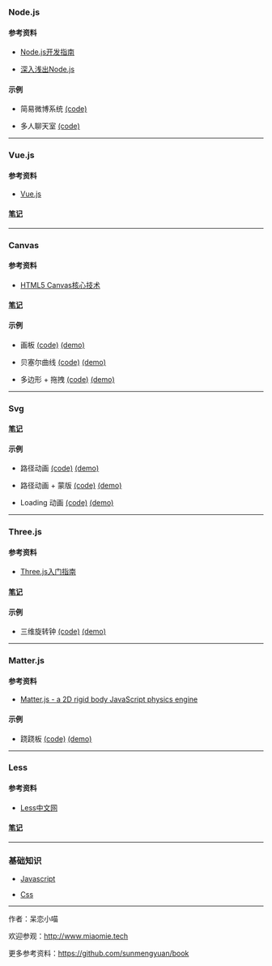 ### Node.js ###

#### 参考资料 ####

+ [Node.js开发指南](https://github.com/sunmengyuan/book/blob/master/Node.js%E5%BC%80%E5%8F%91%E6%8C%87%E5%8D%97.pdf)

+ [深入浅出Node.js](https://github.com/sunmengyuan/book/blob/master/%E6%B7%B1%E5%85%A5%E6%B5%85%E5%87%BANode.js.pdf)

#### 示例 ####

+ 简易微博系统 [(code)](https://github.com/sunmengyuan/note/tree/master/content/node/expo)

+ 多人聊天室 [(code)](https://github.com/sunmengyuan/note/tree/master/content/node/chat)

*****

### Vue.js ###

#### 参考资料 ####

+ [Vue.js](http://cn.vuejs.org/)

#### [笔记](https://github.com/sunmengyuan/note/blob/master/content/vue/README.md) ####

*****

### Canvas ###

#### 参考资料 ####

+ [HTML5 Canvas核心技术](https://github.com/sunmengyuan/book/blob/master/HTML5%20Canvas%E6%A0%B8%E5%BF%83%E6%8A%80%E6%9C%AF.pdf)

#### [笔记](https://github.com/sunmengyuan/note/blob/master/content/canvas/README.md) ####

#### 示例 ####

+ 画板 [(code)](https://github.com/sunmengyuan/note/blob/master/content/canvas/drawing.html) [(demo)](http://www.miaomie.tech/demos/canvas/drawing.html)

+ 贝塞尔曲线 [(code)](https://github.com/sunmengyuan/note/blob/master/content/canvas/bezierCurve.html) [(demo)](http://www.miaomie.tech/demos/canvas/bezierCurve.html)

+ 多边形 + 拖拽 [(code)](https://github.com/sunmengyuan/note/blob/master/content/canvas/drag.html) [(demo)](http://www.miaomie.tech/demos/canvas/drag.html)

*****

### Svg ###

#### [笔记](https://github.com/sunmengyuan/note/blob/master/content/svg/README.md) ####

#### 示例 ####

+ 路径动画 [(code)](https://github.com/sunmengyuan/note/blob/master/content/svg/cat.html) [(demo)](http://www.miaomie.tech/demos/svg/cat.html)

+ 路径动画 + 蒙版 [(code)](https://github.com/sunmengyuan/note/blob/master/content/svg/paint.html) [(demo)](http://www.miaomie.tech/demos/svg/paint.html)

+ Loading 动画 [(code)](https://github.com/sunmengyuan/note/blob/master/content/svg/loading.html) [(demo)](http://www.miaomie.tech/demos/svg/loading.html)

*****

### Three.js ###

#### 参考资料 ####

+ [Three.js入门指南](https://read.douban.com/reader/ebook/7412854/)

#### [笔记](https://github.com/sunmengyuan/note/blob/master/content/three/README.md) ####

#### 示例 ####

+ 三维旋转钟 [(code)](https://github.com/sunmengyuan/note/blob/master/content/three/clock.html) [(demo)](http://www.miaomie.tech/demos/three/clock.html)

*****

### Matter.js ###

#### 参考资料 ####

+ [Matter.js - a 2D rigid body JavaScript physics engine](http://brm.io/matter-js/)

#### 示例 ####

+ 跷跷板 [(code)](https://github.com/sunmengyuan/note/blob/master/content/matter/seesaw.html) [(demo)](http://www.miaomie.tech/demos/matter/seesaw.html)

*****

### Less ###

#### 参考资料 ###

+ [Less中文网](http://lesscss.cn/)

#### [笔记](https://github.com/sunmengyuan/note/blob/master/content/less.md) ####

*****

### 基础知识 ###

+ [Javascript](https://github.com/sunmengyuan/note/blob/master/catalog/javascript.md)

+ [Css](https://github.com/sunmengyuan/note/blob/master/catalog/css.md)

*****

作者：呆恋小喵

欢迎参观：<http://www.miaomie.tech>

更多参考资料：<https://github.com/sunmengyuan/book>